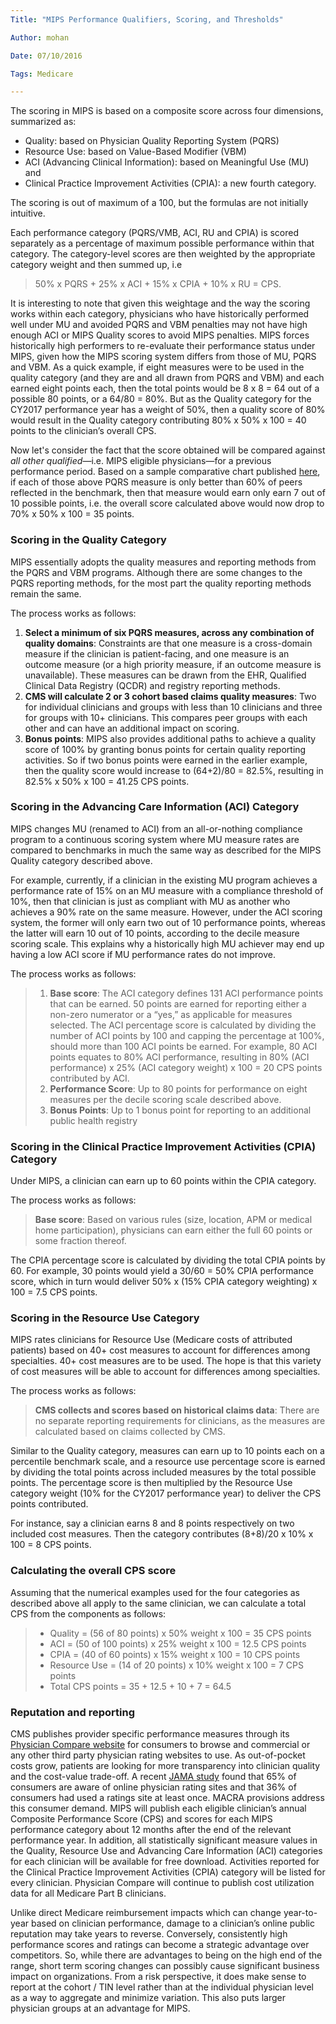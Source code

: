 ```yaml
---
Title: "MIPS Performance Qualifiers, Scoring, and Thresholds"

Author: mohan

Date: 07/10/2016

Tags: Medicare

---
```


The scoring in MIPS is based on a composite score across four dimensions, summarized as:

- Quality: based on Physician Quality Reporting System (PQRS)
- Resource Use: based on Value-Based Modifier (VBM)
- ACI (Advancing Clinical Information): based on Meaningful Use (MU) and 
- Clinical Practice Improvement Activities (CPIA): a new fourth category. 

The scoring is out of maximum of a 100, but the formulas are not initially intuitive.

Each performance category (PQRS/VMB, ACI, RU and CPIA) is scored separately as a percentage of maximum possible performance within that category. The category-level scores are then weighted by the appropriate category weight and then summed up, i.e

> 50% x PQRS + 25% x ACI + 15% x CPIA + 10% x RU = CPS. 

It is interesting to note that given this weightage and the way the scoring works within each category, physicians who have historically performed well under MU and avoided PQRS and VBM penalties may not have high enough ACI or MIPS Quality scores to avoid MIPS penalties. MIPS forces historically high performers to re-evaluate their performance status under MIPS, given how the MIPS scoring system differs from those of MU, PQRS and VBM. As a quick example, if eight measures were to be used in the quality category (and they are and all drawn from PQRS and VBM) and each earned eight points each, then the total points would be 8 x 8 = 64 out of a possible 80 points, or a 64/80 = 80%. But as the Quality category for the CY2017 performance year has a weight of 50%, then a quality score of 80% would result in the Quality category contributing 80% x 50% x 100 = 40 points to the clinician’s overall CPS.

Now let's consider the fact that the score obtained will be compared against *all other qualified*—i.e. MIPS eligible physicians—for a previous performance period. Based on a sample comparative chart published [here](https://www.federalregister.gov/documents/2016/05/09/2016-10032/medicare-program-merit-based-incentive-payment-system-mips-and-alternative-payment-model-apm#h-78), if each of those above PQRS measure is only better than 60% of peers reflected in the benchmark, then that measure would earn only earn 7 out of 10 possible points, i.e. the overall score calculated above would now drop to 70% x 50% x 100 = 35 points.

### Scoring in the Quality Category

MIPS essentially adopts the quality measures and reporting methods from the PQRS and VBM programs. Although there are some changes to the PQRS reporting methods, for the most part the quality reporting methods remain the same.

The process works as follows:

1. **Select a minimum of six PQRS measures, across any combination of quality domains**: Constraints are that one measure is a cross-domain measure if the clinician is patient-facing, and one measure is an outcome measure (or a high priority measure, if an outcome measure is unavailable). These measures can be drawn from the EHR, Qualified Clinical Data Registry (QCDR) and registry reporting methods. 
2. **CMS will calculate 2 or 3 cohort based claims quality measures**: Two for individual clinicians and groups with less than 10 clinicians and three for groups with 10+ clinicians. This compares peer groups with each other and can have an additional impact on scoring.
3. **Bonus points**: MIPS also provides additional paths to achieve a quality score of 100% by granting bonus points for certain quality reporting activities. So if two bonus points were earned in the earlier example, then the quality score would increase to (64+2)/80 = 82.5%, resulting in 82.5% x 50% x 100 = 41.25 CPS points. 

### Scoring in the Advancing Care Information (ACI) Category

MIPS changes MU (renamed to ACI) from an all-or-nothing compliance program to a continuous scoring system where MU measure rates are compared to benchmarks in much the same way as described for the MIPS Quality category described above.

For example, currently, if a clinician in the existing MU program achieves a performance rate of 15% on an MU measure with a compliance threshold of 10%, then that clinician is just as compliant with MU as another who achieves a 90% rate on the same measure. However, under the ACI scoring system, the former will only earn two out of 10 performance points, whereas the latter will earn 10 out of 10 points, according to the decile measure scoring scale. This explains why a historically high MU achiever may end up having a low ACI score if MU performance rates do not improve.

The process works as follows:

> 1. **Base score**:  The ACI category defines 131 ACI performance points that can be earned. 50 points are earned for reporting either a non-zero numerator or a “yes,” as applicable for measures selected. The ACI percentage score is calculated by dividing the number of ACI points by 100 and capping the percentage at 100%, should more than 100 ACI points be earned. For example, 80 ACI points equates to 80% ACI performance, resulting in 80% (ACI performance) x 25% (ACI category weight) x 100 = 20 CPS points contributed by ACI.
> 2. **Performance Score**: Up to 80 points for performance on eight measures per the decile scoring scale described above.
> 3. **Bonus Points**: Up to 1 bonus point for reporting to an additional public health registry

### Scoring in the Clinical Practice Improvement Activities (CPIA) Category

Under MIPS, a clinician can earn up to 60 points within the CPIA category. 

The process works as follows:

> **Base score**: Based on various rules (size, location, APM or medical home participation), physicians can earn either the full 60 points or some fraction thereof. 

The CPIA percentage score is calculated by dividing the total CPIA points by 60. For example, 30 points would yield a 30/60 = 50% CPIA performance score, which in turn would deliver 50% x (15% CPIA category weighting) x 100 = 7.5 CPS points.

### Scoring in the Resource Use Category

MIPS rates clinicians for Resource Use (Medicare costs of attributed patients) based on 40+ cost measures to account for differences among specialties. 40+ cost measures are to be used. The hope is that this variety of cost measures will be able to account for differences among specialties.

The process works as follows:

> **CMS collects and scores based on historical claims data**: There are no separate reporting requirements for clinicians, as the measures are calculated based on claims collected by CMS.

Similar to the Quality category, measures can earn up to 10 points each on a percentile benchmark scale, and a resource use percentage score is earned by dividing the total points across included measures by the total possible points. The percentage score is then multiplied by the Resource Use category weight (10% for the CY2017 performance year) to deliver the CPS points contributed. 

For instance, say a clinician earns 8 and 8 points respectively on two included cost measures. Then the category contributes (8+8)/20 x 10% x 100 = 8 CPS points. 

### Calculating the overall CPS score

Assuming that the numerical examples used for the four categories as described above all apply to the same clinician, we can calculate a total CPS from the components as follows:

> - Quality = (56 of 80 points) x 50% weight x 100 = 35 CPS points
> - ACI = (50 of 100 points) x 25% weight x 100 = 12.5 CPS points
> - CPIA = (40 of 60 points) x 15% weight x 100 = 10 CPS points
> - Resource Use = (14 of 20 points) x 10% weight x 100 = 7 CPS points
> - Total CPS points = 35 + 12.5 + 10 + 7 = 64.5

### Reputation and reporting

CMS publishes provider specific performance measures through its [Physician Compare website](https://www.medicare.gov/physiciancompare/search.html) for consumers to browse and commercial or any other third party physician rating websites to use. As out-of-pocket costs grow, patients are looking for more transparency into clinician quality and the cost-value trade-off. A recent [JAMA study](http://jama.jamanetwork.com/article.aspx?articleid=1829975) found that 65% of consumers are aware of online physician rating sites and that 36% of consumers had used a ratings site at least once. MACRA provisions address this consumer demand. MIPS will publish each eligible clinician’s annual Composite Performance Score (CPS) and scores for each MIPS performance category about 12 months after the end of the relevant performance year. In addition, all statistically significant measure values in the Quality, Resource Use and Advancing Care Information (ACI) categories for each clinician will be available for free download. Activities reported for the Clinical Practice Improvement Activities (CPIA) category will be listed for every clinician. Physician Compare will continue to publish cost utilization data for all Medicare Part B clinicians.

Unlike direct Medicare reimbursement impacts which can change year-to-year based on clinician performance, damage to a clinician’s online public reputation may take years to reverse. Conversely, consistently high performance scores and ratings can become a strategic advantage over competitors. So, while there are advantages to being on the high end of the range, short term scoring changes can possibly cause significant business impact on organizations. From a risk perspective, it does make sense to report at the cohort / TIN level rather than at the individual physician level as a way to aggregate and minimize variation. This also puts larger physician groups at an advantage for MIPS.